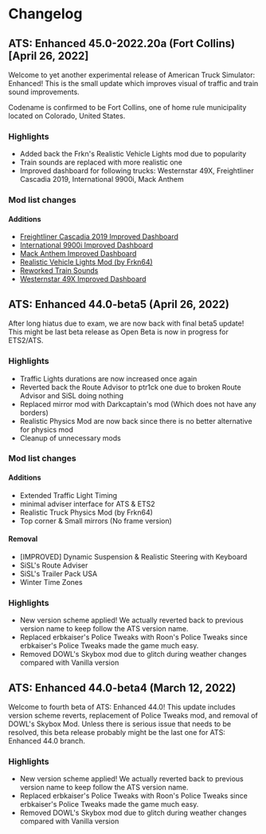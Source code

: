 # Changelog
## ATS: Enhanced 45.0-2022.20a (Fort Collins) [April 26, 2022]
Welcome to yet another experimental release of American Truck Simulator: Enhanced! This is the small update which improves visual of traffic and train sound improvements.

Codename is confirmed to be Fort Collins, one of home rule municipality located on Colorado, United States.

### Highlights
* Added back the Frkn's Realistic Vehicle Lights mod due to popularity
* Train sounds are replaced with more realistic one
* Improved dashboard for following trucks: Westernstar 49X, Freightliner Cascadia 2019, International 9900i, Mack Anthem

### Mod list changes
#### Additions
* [Freightliner Cascadia 2019 Improved Dashboard](https://steamcommunity.com/sharedfiles/filedetails/?id=2800373758)
* [International 9900i Improved Dashboard](https://steamcommunity.com/sharedfiles/filedetails/?id=2800180030)
* [Mack Anthem Improved Dashboard](https://steamcommunity.com/sharedfiles/filedetails/?id=2800103618)
* [Realistic Vehicle Lights Mod (by Frkn64)](https://steamcommunity.com/sharedfiles/filedetails/?id=777974467)
* [Reworked Train Sounds](https://steamcommunity.com/sharedfiles/filedetails/?id=2799446618)
* [Westernstar 49X Improved Dashboard](https://steamcommunity.com/sharedfiles/filedetails/?id=2801915483)

## ATS: Enhanced 44.0-beta5 (April 26, 2022)
After long hiatus due to exam, we are now back with final beta5 update! This might be last beta release as Open Beta is now in progress for ETS2/ATS.

### Highlights
* Traffic Lights durations are now increased once again
* Reverted back the Route Advisor to ptr1ck one due to broken Route Advisor and SiSL doing nothing
* Replaced mirror mod with Darkcaptain's mod (Which does not have any borders)
* Realistic Physics Mod are now back since there is no better alternative for physics mod
* Cleanup of unnecessary mods

### Mod list changes
#### Additions
* Extended Traffic Light Timing
* minimal adviser interface for ATS & ETS2
* Realistic Truck Physics Mod (by Frkn64)
* Top corner & Small mirrors (No frame version)

#### Removal
* [IMPROVED] Dynamic Suspension & Realistic Steering with Keyboard
* SiSL's Route Adviser
* SiSL's Trailer Pack USA
* Winter Time Zones

### Highlights
* New version scheme applied! We actually reverted back to previous version name to keep follow the ATS version name.
* Replaced erbkaiser's Police Tweaks with Roon's Police Tweaks since erbkaiser's Police Tweaks made the game much easy.
* Removed DOWL's Skybox mod due to glitch during weather changes compared with Vanilla version

## ATS: Enhanced 44.0-beta4 (March 12, 2022)
Welcome to fourth beta of ATS: Enhanced 44.0! This update includes version scheme reverts, replacement of Police Tweaks mod, and removal of DOWL's Skybox Mod. Unless there is serious issue that needs to be resolved, this beta release probably might be the last one for ATS: Enhanced 44.0 branch.

### Highlights
* New version scheme applied! We actually reverted back to previous version name to keep follow the ATS version name.
* Replaced erbkaiser's Police Tweaks with Roon's Police Tweaks since erbkaiser's Police Tweaks made the game much easy.
* Removed DOWL's Skybox mod due to glitch during weather changes compared with Vanilla version